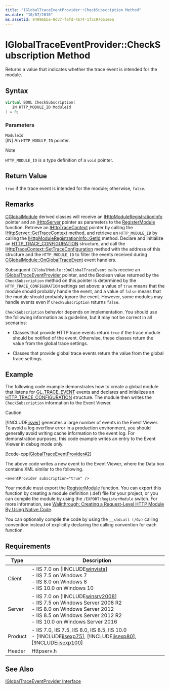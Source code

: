 ```yaml
---
title: "IGlobalTraceEventProvider::CheckSubscription Method"
ms.date: "10/07/2016"
ms.assetid: 84096bba-9d37-fafd-4b74-1f3c97651eea
---
```

# IGlobalTraceEventProvider::CheckSubscription Method
Returns a value that indicates whether the trace event is intended for the module.  
  
## Syntax  
  
```cpp  
virtual BOOL CheckSubscription(  
   IN HTTP_MODULE_ID ModuleId  
) = 0;  
```  
  
### Parameters  
 `ModuleId`  
 [IN] An `HTTP_MODULE_ID` pointer.  
  
> [!NOTE]
>  `HTTP_MODULE_ID` is a type definition of a `void` pointer.  
  
## Return Value  
 `true` if the trace event is intended for the module; otherwise, `false`.  
  
## Remarks  
 [CGlobalModule](../../web-development-reference/native-code-api-reference/cglobalmodule-class.md) derived classes will receive an [IHttpModuleRegistrationInfo](../../web-development-reference/native-code-api-reference/ihttpmoduleregistrationinfo-interface.md) pointer and an [IHttpServer](../../web-development-reference/native-code-api-reference/ihttpserver-interface.md) pointer as parameters to the [RegisterModule](../../web-development-reference/native-code-api-reference/pfn-registermodule-function.md) function. Retrieve an [IHttpTraceContext](../../web-development-reference/native-code-api-reference/ihttptracecontext-interface.md) pointer by calling the [IHttpServer::GetTraceContext](../../web-development-reference/native-code-api-reference/ihttpserver-gettracecontext-method.md) method, and retrieve an `HTTP_MODULE_ID` by calling the [IHttpModuleRegistrationInfo::GetId](../../web-development-reference/native-code-api-reference/ihttpmoduleregistrationinfo-getid-method.md) method. Declare and initialize an [HTTP_TRACE_CONFIGURATION](../../web-development-reference/native-code-api-reference/http-trace-configuration-structure.md) structure, and call the [IHttpTraceContext::SetTraceConfiguration](../../web-development-reference/native-code-api-reference/ihttptracecontext-settraceconfiguration-method.md) method with the address of this structure and the `HTTP_MODULE_ID` to filter the events received during [CGlobalModule::OnGlobalTraceEvent](../../web-development-reference/native-code-api-reference/cglobalmodule-onglobaltraceevent-method.md) event handlers.  
  
 Subsequent `CGlobalModule::OnGlobalTraceEvent` calls receive an [IGlobalTraceEventProvider](../../web-development-reference/native-code-api-reference/iglobaltraceeventprovider-interface.md) pointer, and the Boolean value returned by the `CheckSubscription` method on this pointer is determined by the `HTTP_TRACE_CONFIGURATION` settings set above: a value of `true` means that the module should probably handle the event, and a value of `false` means that the module should probably ignore the event. However, some modules may handle events even if `CheckSubscription` returns `false`.  
  
 `CheckSubscription` behavior depends on implementation. You should use the following information as a guideline, but it may not be correct in all scenarios:  
  
-   Classes that provide HTTP trace events return `true` if the trace module should be notified of the event. Otherwise, these classes return the value from the global trace settings.  
  
-   Classes that provide global trace events return the value from the global trace settings.  
  
## Example  
 The following code example demonstrates how to create a global module that listens for [GL_TRACE_EVENT](../../web-development-reference/native-code-api-reference/request-processing-constants.md) events and declares and initializes an [HTTP_TRACE_CONFIGURATION](../../web-development-reference/native-code-api-reference/http-trace-configuration-structure.md) structure. The module then writes the `CheckSubscription` information to the Event Viewer.  
  
> [!CAUTION]
>  [!INCLUDE[iisver](../../wmi-provider/includes/iisver-md.md)] generates a large number of events in the Event Viewer. To avoid a log overflow error in a production environment, you should generally avoid writing cache information to the event log. For demonstration purposes, this code example writes an entry to the Event Viewer in debug mode only.  
  
 [!code-cpp[IGlobalTraceEventProvider#2](../../../samples/snippets/cpp/VS_Snippets_IIS/IIS7/IGlobalTraceEventProvider/cpp/CheckSubscription.cpp#2)]  
  
 The above code writes a new event to the Event Viewer, where the Data box contains XML similar to the following.  
  
```  
<eventProvider subscription="true" />  
```  
  
 Your module must export the [RegisterModule](../../web-development-reference/native-code-api-reference/pfn-registermodule-function.md) function. You can export this function by creating a module definition (.def) file for your project, or you can compile the module by using the `/EXPORT:RegisterModule` switch. For more information, see [Walkthrough: Creating a Request-Level HTTP Module By Using Native Code](../../web-development-reference/native-code-development-overview/walkthrough-creating-a-request-level-http-module-by-using-native-code.md).  
  
 You can optionally compile the code by using the `__stdcall (/Gz)` calling convention instead of explicitly declaring the calling convention for each function.  
  
## Requirements  
  
|Type|Description|  
|----------|-----------------|  
|Client|-   IIS 7.0 on [!INCLUDE[winvista](../../wmi-provider/includes/winvista-md.md)]<br />-   IIS 7.5 on Windows 7<br />-   IIS 8.0 on Windows 8<br />-   IIS 10.0 on Windows 10|  
|Server|-   IIS 7.0 on [!INCLUDE[winsrv2008](../../wmi-provider/includes/winsrv2008-md.md)]<br />-   IIS 7.5 on Windows Server 2008 R2<br />-   IIS 8.0 on Windows Server 2012<br />-   IIS 8.5 on Windows Server 2012 R2<br />-   IIS 10.0 on Windows Server 2016|  
|Product|-   IIS 7.0, IIS 7.5, IIS 8.0, IIS 8.5, IIS 10.0<br />-   [!INCLUDE[iisexp75](../../web-development-reference/native-code-api-reference/includes/iisexp75-md.md)], [!INCLUDE[iisexp80](../../web-development-reference/native-code-api-reference/includes/iisexp80-md.md)], [!INCLUDE[iisexp100](../../web-development-reference/native-code-api-reference/includes/iisexp100-md.md)]|  
|Header|Httpserv.h|  
  
## See Also  
 [IGlobalTraceEventProvider Interface](../../web-development-reference/native-code-api-reference/iglobaltraceeventprovider-interface.md)
